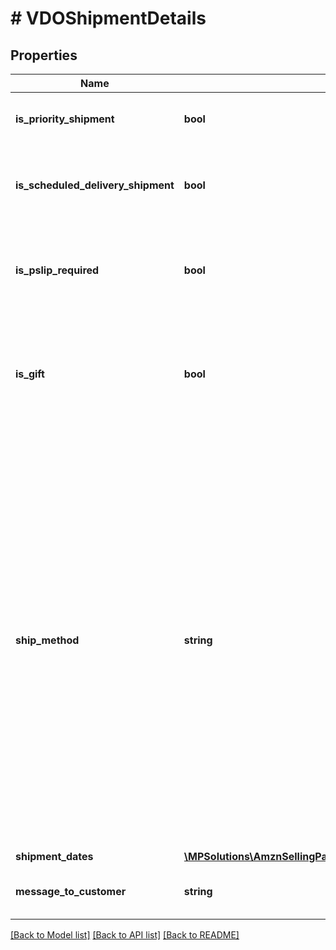 # # VDOShipmentDetails

## Properties

Name | Type | Description | Notes
------------ | ------------- | ------------- | -------------
**is_priority_shipment** | **bool** | When true, this is a priority shipment. |
**is_scheduled_delivery_shipment** | **bool** | When true, this order is part of a scheduled delivery program. | [optional]
**is_pslip_required** | **bool** | When true, a packing slip is required to be sent to the customer. |
**is_gift** | **bool** | When true, the order contain a gift. Include the gift message and gift wrap information. | [optional]
**ship_method** | **string** | Ship method to be used for shipping the order. Amazon defines ship method codes indicating the shipping carrier and shipment service level. To see the full list of ship methods in use, including both the code and the friendly name, search the &#39;Help&#39; section on Vendor Central for &#39;ship methods&#39;. |
**shipment_dates** | [**\MPSolutions\AmznSellingPartnerApi\Models\VendorDirectFulfillmentOrders\VDOShipmentDates**](VDOShipmentDates.md) |  |
**message_to_customer** | **string** | Message to customer for order status. |

[[Back to Model list]](../../README.md#models) [[Back to API list]](../../README.md#endpoints) [[Back to README]](../../README.md)
